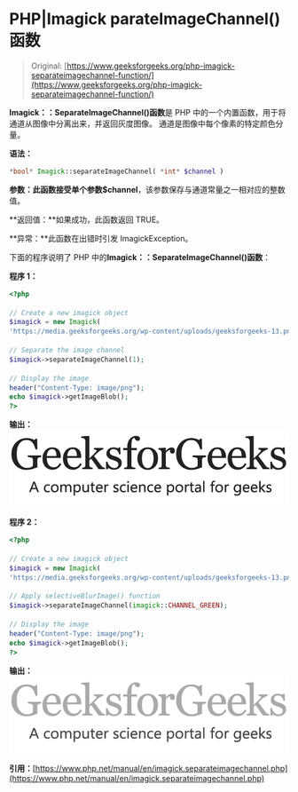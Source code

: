 # PHP|Imagick parateImageChannel()函数

> Original: [https://www.geeksforgeeks.org/php-imagick-separateimagechannel-function/](https://www.geeksforgeeks.org/php-imagick-separateimagechannel-function/)

**Imagick：：SeparateImageChannel()函数**是 PHP 中的一个内置函数，用于将通道从图像中分离出来，并返回灰度图像。 通道是图像中每个像素的特定颜色分量。

**语法：**

```php
*bool* Imagick::separateImageChannel( *int* $channel )
```

**参数：**此函数接受单个参数**$channel**，该参数保存与通道常量之一相对应的整数值。

**返回值：**如果成功，此函数返回 TRUE。

**异常：**此函数在出错时引发 ImagickException。

下面的程序说明了 PHP 中的**Imagick：：SeparateImageChannel()函数**：

**程序 1：**

```php
<?php

// Create a new imagick object
$imagick = new Imagick(
'https://media.geeksforgeeks.org/wp-content/uploads/geeksforgeeks-13.png');

// Separate the image channel
$imagick->separateImageChannel(1);

// Display the image
header("Content-Type: image/png");
echo $imagick->getImageBlob();
?>
```

**输出：**
![](img/12bd74e96c93e24d9f49db75de095500.png)

**程序 2：**

```php
<?php

// Create a new imagick object
$imagick = new Imagick(
'https://media.geeksforgeeks.org/wp-content/uploads/geeksforgeeks-13.png');

// Apply selectiveBlurImage() function
$imagick->separateImageChannel(imagick::CHANNEL_GREEN);

// Display the image
header("Content-Type: image/png");
echo $imagick->getImageBlob();
?>
```

**输出：**
![](img/b545c096d4f3c0a06a12c90e1fd21e4d.png)

**引用：**[https://www.php.net/manual/en/imagick.separateimagechannel.php](https://www.php.net/manual/en/imagick.separateimagechannel.php)